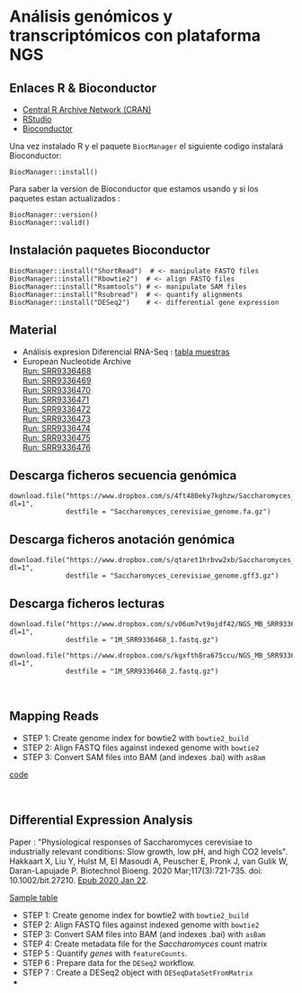 # Análisis genómicos y transcriptómicos con plataforma NGS




## Enlaces R & Bioconductor

* [Central R Archive Network (CRAN)](http://cran.rstudio.com/)
* [RStudio](http://www.rstudio.com/)
* [Bioconductor](http://bioconductor.org/install)

Una vez instalado R y el paquete `BiocManager` el siguiente codigo instalará Bioconductor:

```
BiocManager::install()
```

Para saber la version de Bioconductor que estamos usando y si los paquetes estan actualizados :  

```
BiocManager::version()
BiocManager::valid()
```

## Instalación paquetes Bioconductor
```
BiocManager::install("ShortRead")  # <- manipulate FASTQ files
BiocManager::install("Rbowtie2")  # <- align FASTQ files
BiocManager::install("Rsamtools") # <- manipulate SAM files
BiocManager::install("Rsubread")  # <- quantify alignments
BiocManager::install("DESeq2")    # <- differential gene expression
```

## Material 
  * Análisis expresion Diferencial RNA-Seq : [tabla muestras](sample_table.md)
  * European Nucleotide Archive  
    [Run: SRR9336468](https://www.ebi.ac.uk/ena/browser/view/SRR9336468)  
    [Run: SRR9336469](https://www.ebi.ac.uk/ena/browser/view/SRR9336469)  
    [Run: SRR9336470](https://www.ebi.ac.uk/ena/browser/view/SRR9336470)   
    [Run: SRR9336471](https://www.ebi.ac.uk/ena/browser/view/SRR9336471)   
    [Run: SRR9336472](https://www.ebi.ac.uk/ena/browser/view/SRR9336472)   
    [Run: SRR9336473](https://www.ebi.ac.uk/ena/browser/view/SRR9336473)   
    [Run: SRR9336474](https://www.ebi.ac.uk/ena/browser/view/SRR9336474)   
    [Run: SRR9336475](https://www.ebi.ac.uk/ena/browser/view/SRR9336475)   
    [Run: SRR9336476](https://www.ebi.ac.uk/ena/browser/view/SRR9336476) 
    


## Descarga ficheros secuencia genómica         
```
download.file("https://www.dropbox.com/s/4ft480eky7kghzw/Saccharomyces_cerevisiae_genome.fa.gz?dl=1", 
              destfile = "Saccharomyces_cerevisiae_genome.fa.gz")
````

## Descarga ficheros anotación genómica         
```
download.file("https://www.dropbox.com/s/qtaret1hrbvw2xb/Saccharomyces_cerevisiae_genome.gff3.gz?dl=1", 
              destfile = "Saccharomyces_cerevisiae_genome.gff3.gz")              
```

## Descarga ficheros lecturas
```
download.file("https://www.dropbox.com/s/v06um7vt9ojdf42/NGS_MB_SRR9336468_1.fastq.gz?dl=1", 
              destfile = "1M_SRR9336468_1.fastq.gz")

download.file("https://www.dropbox.com/s/kgxfth8ra675ccu/NGS_MB_SRR9336468_2.fastq.gz?dl=1", 
              destfile = "1M_SRR9336468_2.fastq.gz")
````

&nbsp;

## Mapping Reads
   
 * STEP 1: Create genome index for bowtie2 with `bowtie2_build` 
 * STEP 2: Align FASTQ files against indexed genome with `bowtie2` 
 * STEP 3: Convert SAM files into BAM (and indexes .bai) with `asBam` 

[code](mappingReads.R)

&nbsp;

## Differential Expression Analysis

Paper : "Physiological responses of Saccharomyces cerevisiae to industrially relevant conditions: Slow growth, low pH, and high CO2 levels". Hakkaart X, Liu Y, Hulst M, El Masoudi A, Peuscher E, Pronk J, van Gulik W, Daran-Lapujade P. Biotechnol Bioeng. 2020 Mar;117(3):721-735. doi: 10.1002/bit.27210. [Epub 2020 Jan 22](https://www.ncbi.nlm.nih.gov/pubmed/31654410).

[Sample table](sample_table.md)

  
  * STEP 1: Create genome index for bowtie2 with `bowtie2_build`  
  * STEP 2: Align FASTQ files against indexed genome with `bowtie2` 
  * STEP 3: Convert SAM files into BAM (and indexes .bai) with `asBam` 
  * STEP 4: Create metadata file for the *Saccharomyces* count matrix
  * STEP 5 : Quantify *genes* with `featureCounts`. 
  * STEP 6 : Prepare data for the `DESeq2` workflow. 
  * STEP 7 : Create a DESeq2 object with `DESeqDataSetFromMatrix` 
  * 

